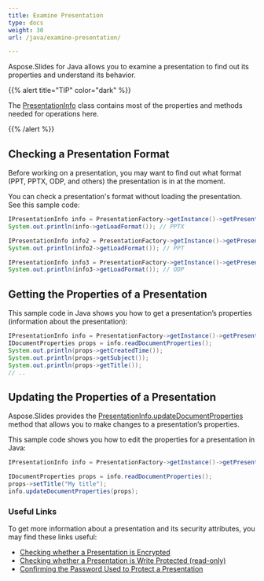 ```yaml
---
title: Examine Presentation
type: docs
weight: 30
url: /java/examine-presentation/

---
```


Aspose.Slides for Java allows you to examine a presentation to find out its properties and understand its behavior. 

{{% alert title="TIP" color="dark" %}} 

The [PresentationInfo](https://apireference.aspose.com/slides/java/com.aspose.slides/PresentationInfo) class contains most of the properties and methods needed for operations here. 

{{% /alert %}} 

## **Checking a Presentation Format**

Before working on a presentation, you may want to find out what format (PPT, PPTX, ODP, and others) the presentation is in at the moment.

You can check a presentation's format without loading the presentation. See this sample code:

```java
IPresentationInfo info = PresentationFactory->getInstance()->getPresentationInfo("pres.pptx");
System.out.println(info->getLoadFormat()); // PPTX

IPresentationInfo info2 = PresentationFactory->getInstance()->getPresentationInfo("pres.ppt");
System.out.println(info2->getLoadFormat()); // PPT

IPresentationInfo info3 = PresentationFactory->getInstance()->getPresentationInfo("pres.odp");
System.out.println(info3->getLoadFormat()); // ODP
```

## **Getting the Properties of a Presentation**

This sample code in Java shows you how to get a presentation’s properties (information about the presentation):

```java
IPresentationInfo info = PresentationFactory->getInstance()->getPresentationInfo("pres.pptx");
IDocumentProperties props = info.readDocumentProperties();
System.out.println(props->getCreatedTime());
System.out.println(props->getSubject());
System.out.println(props->getTitle());
// .. 
```

## **Updating the Properties of a Presentation**

Aspose.Slides provides the [PresentationInfo.updateDocumentProperties](https://apireference.aspose.com/slides/java/com.aspose.slides/PresentationInfo#updateDocumentProperties-com.aspose.slides.IDocumentProperties-) method that allows you to make changes to a presentation’s properties.

This sample code shows you how to edit the properties for a presentation in Java:

```java
IPresentationInfo info = PresentationFactory->getInstance()->getPresentationInfo("pres.pptx");

IDocumentProperties props = info.readDocumentProperties();
props->setTitle("My title");
info.updateDocumentProperties(props);
```

### **Useful Links**

To get more information about a presentation and its security attributes, you may find these links useful:

- [Checking whether a Presentation is Encrypted](https://docs.aspose.com/slides/java/password-protected-presentation/#checking-whether-a-presentation-is-encrypted)
- [Checking whether a Presentation is Write Protected (read-only)](https://docs.aspose.com/slides/java/password-protected-presentation/#checking-whether-a-presentation-is-write-protected)
- [Confirming the Password Used to Protect a Presentation](https://docs.aspose.com/slides/java/password-protected-presentation/#validating-or-confirming-that-a-specific-password-has-been-used-to-protect-a-presentation)